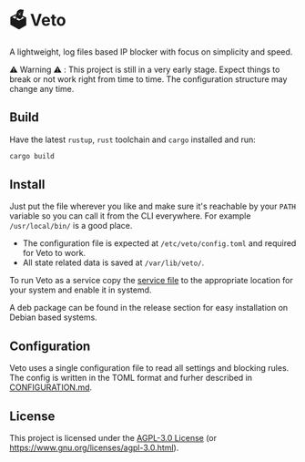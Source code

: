 # 🗳 Veto

A lightweight, log files based IP blocker with focus on simplicity and speed.

⚠️ Warning ⚠️ : This project is still in a very early stage. Expect things to break or not work
right from time to time. The configuration structure may change any time.

## Build

Have the latest `rustup`, `rust` toolchain and `cargo` installed and run:

```sh
cargo build
```

## Install

Just put the file wherever you like and make sure it's reachable by your `PATH` variable so you can
call it from the CLI everywhere. For example `/usr/local/bin/` is a good place.

- The configuration file is expected at `/etc/veto/config.toml` and required for Veto to work.
- All state related data is saved at `/var/lib/veto/`.

To run Veto as a service copy the [service file](debian/veto.service) to the appropriate location
for your system and enable it in systemd.

A deb package can be found in the release section for easy installation on Debian based systems.

## Configuration

Veto uses a single configuration file to read all settings and blocking rules. The config is
written in the TOML format and furher described in [CONFIGURATION.md](CONFIGURATION.md).

## License

This project is licensed under the [AGPL-3.0 License](LICENSE) (or
<https://www.gnu.org/licenses/agpl-3.0.html>).
